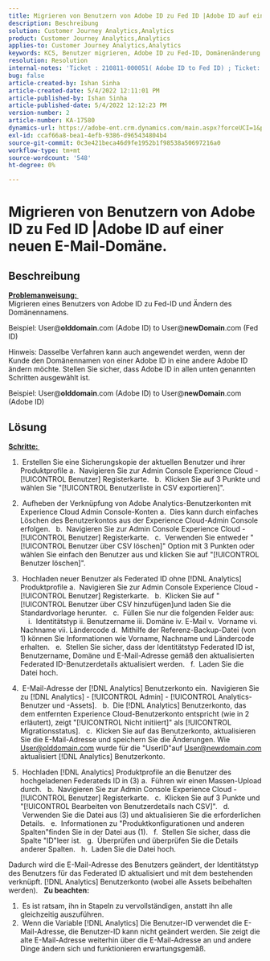 ```yaml
---
title: Migrieren von Benutzern von Adobe ID zu Fed ID |Adobe ID auf einer neuen E-Mail-Domäne.
description: Beschreibung
solution: Customer Journey Analytics,Analytics
product: Customer Journey Analytics,Analytics
applies-to: Customer Journey Analytics,Analytics
keywords: KCS, Benutzer migrieren, Adobe ID zu Fed-ID, Domänenänderung
resolution: Resolution
internal-notes: 'Ticket : 210811-000051( Adobe ID to Fed ID) ; Ticket: 210916-000306 (Adobe ID to Adobe ID)'
bug: false
article-created-by: Ishan Sinha
article-created-date: 5/4/2022 12:11:01 PM
article-published-by: Ishan Sinha
article-published-date: 5/4/2022 12:12:23 PM
version-number: 2
article-number: KA-17580
dynamics-url: https://adobe-ent.crm.dynamics.com/main.aspx?forceUCI=1&pagetype=entityrecord&etn=knowledgearticle&id=0868c43f-a3cb-ec11-a7b5-6045bd00db25
exl-id: ccaf66a8-bea1-4efb-9386-d965434804b4
source-git-commit: 0c3e421beca46d9fe1952b1f98538a50697216a0
workflow-type: tm+mt
source-wordcount: '548'
ht-degree: 0%

---
```


# Migrieren von Benutzern von Adobe ID zu Fed ID |Adobe ID auf einer neuen E-Mail-Domäne.

## Beschreibung

<u><b>Problemanweisung: </b></u> <br>
Migrieren eines Benutzers von Adobe ID zu Fed-ID und Ändern des Domänennamens.

Beispiel: User@<b>olddomain</b>.com (Adobe ID) to User@<b>newDomain</b>.com (Fed ID)



Hinweis: Dasselbe Verfahren kann auch angewendet werden, wenn der Kunde den Domänennamen von einer Adobe ID in eine andere Adobe ID ändern möchte. Stellen Sie sicher, dass Adobe ID in allen unten genannten Schritten ausgewählt ist.

Beispiel: User@<b>olddomain</b>.com (Adobe ID) to User@<b>newDomain</b>.com (Adobe ID)


## Lösung


<u><b>Schritte: </b></u>

1)  Erstellen Sie eine Sicherungskopie der aktuellen Benutzer und ihrer Produktprofile a.  Navigieren Sie zur Admin Console Experience Cloud - [!UICONTROL Benutzer] Registerkarte.
  b.  Klicken Sie auf 3 Punkte und wählen Sie &quot;[!UICONTROL Benutzerliste in CSV exportieren]&quot;.

2)  Aufheben der Verknüpfung von Adobe Analytics-Benutzerkonten mit Experience Cloud Admin Console-Konten a.  Dies kann durch einfaches Löschen des Benutzerkontos aus der Experience Cloud-Admin Console erfolgen.
  b.  Navigieren Sie zur Admin Console Experience Cloud - [!UICONTROL Benutzer] Registerkarte.
  c.  Verwenden Sie entweder &quot;[!UICONTROL Benutzer über CSV löschen]&quot; Option mit 3 Punkten oder wählen Sie einfach den Benutzer aus und klicken Sie auf &quot;[!UICONTROL Benutzer löschen]&quot;.

3)  Hochladen neuer Benutzer als Federated ID ohne [!DNL Analytics] Produktprofile a.  Navigieren Sie zur Admin Console Experience Cloud - [!UICONTROL Benutzer] Registerkarte.
  b.  Klicken Sie auf &quot;[!UICONTROL Benutzer über CSV hinzufügen]und laden Sie die Standardvorlage herunter.
  c.  Füllen Sie nur die folgenden Felder aus:       i.  Identitätstyp ii. Benutzername iii. Domäne iv. E-Mail v.  Vorname vi. Nachname vii. Ländercode d.  Mithilfe der Referenz-Backup-Datei (von 1) können Sie Informationen wie Vorname, Nachname und Ländercode erhalten.
  e.  Stellen Sie sicher, dass der Identitätstyp Federated ID ist, Benutzername, Domäne und E-Mail-Adresse gemäß den aktualisierten Federated ID-Benutzerdetails aktualisiert werden.
  f.  Laden Sie die Datei hoch.

4)  E-Mail-Adresse der [!DNL Analytics] Benutzerkonto ein.  Navigieren Sie zu [!DNL Analytics] - [!UICONTROL Admin] - [!UICONTROL Analytics-Benutzer und -Assets].
  b.  Die [!DNL Analytics] Benutzerkonto, das dem entfernten Experience Cloud-Benutzerkonto entspricht (wie in 2 erläutert), zeigt &quot;[!UICONTROL Nicht initiiert]&quot; als [!UICONTROL Migrationsstatus].
  c.  Klicken Sie auf das Benutzerkonto, aktualisieren Sie die E-Mail-Adresse und speichern Sie die Änderungen. Wie User@olddomain.com wurde für die &quot;UserID&quot;auf User@newdomain.com aktualisiert [!DNL Analytics] Benutzerkonto.

5)  Hochladen [!DNL Analytics] Produktprofile an die Benutzer des hochgeladenen Federateds ID in (3) a.  Führen wir einen Massen-Upload durch.
  b.  Navigieren Sie zur Admin Console Experience Cloud - [!UICONTROL Benutzer] Registerkarte.
  c.  Klicken Sie auf 3 Punkte und &quot;[!UICONTROL Bearbeiten von Benutzerdetails nach CSV]&quot;.
  d.  Verwenden Sie die Datei aus (3) und aktualisieren Sie die erforderlichen Details.
  e.  Informationen zu &quot;Produktkonfigurationen und anderen Spalten&quot;finden Sie in der Datei aus (1).
  f.  Stellen Sie sicher, dass die Spalte &quot;ID&quot;leer ist.
  g.  Überprüfen und überprüfen Sie die Details anderer Spalten.
  h.  Laden Sie die Datei hoch.

Dadurch wird die E-Mail-Adresse des Benutzers geändert, der Identitätstyp des Benutzers für das Federated ID aktualisiert und mit dem bestehenden verknüpft. [!DNL Analytics] Benutzerkonto (wobei alle Assets beibehalten werden).
 
<b>Zu beachten:</b>
1)  Es ist ratsam, ihn in Stapeln zu vervollständigen, anstatt ihn alle gleichzeitig auszuführen.
2)  Wenn die Variable [!DNL Analytics] Die Benutzer-ID verwendet die E-Mail-Adresse, die Benutzer-ID kann nicht geändert werden. Sie zeigt die alte E-Mail-Adresse weiterhin über die E-Mail-Adresse an und andere Dinge ändern sich und funktionieren erwartungsgemäß.
